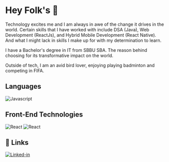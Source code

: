 # Hey Folk's 👋

Technology excites me and I am always in awe of the change it drives in the world. Certain skills that I have worked with include DSA (Java), Web Development (ReactJs), and Hybrid Mobile Development (React Native). And what I might lack in skills I make up for with my determination to learn.

I have a Bachelor's degree in IT from SBBU SBA. The reason behind choosing for its transformative impact on the world.

Outside of tech, I am an avid bird lover, enjoying playing badminton and competing in FIFA.

## Languages
![Javascript](https://img.shields.io/badge/JavaScript-323330?style=for-the-badge&logo=javascript&logoColor=F7DF1E)

## Front-End Technologies
![React](https://img.shields.io/badge/React-20232A?style=for-the-badge&logo=react&logoColor=61DAFB)
![React](https://img.shields.io/badge/ReactNative-20232A?style=for-the-badge&logo=react&logoColor=61DAFB)

## 🔗 Links
[![Linked-in](https://img.shields.io/badge/Linked_In-0077B5?style=for-the-badge&logo=LinkedIn&logoColor=white)](https://www.linkedin.com/in/ali-ghazanfar/)
